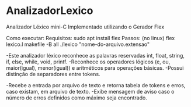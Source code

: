 # AnalizadorLexico
Analizador Léxico mini-C Implementado utilizando o Gerador Flex

Como executar:
    Requisitos:
        sudo apt install flex
    Passos: (no linux)
        flex lexico.l
        makefile -B all
        ./lexico "nome-do-arquivo.extensao"


-Este analizador léxico reconhece as palavras reservadas int, float, string, if, else, while, void, printf.
-Reconhece  os operadores lógicos (e, ou, maior(igual), menor(igual)) e aritméticos para operações básicas.
-Possui distinção de separadores entre tokens.

-Recebe a entrada por arquivo de texto e retorna tabela de tokens e erros, caso existam, em arquivo de texto.
-Exibe mensagem de aviso caso o número de erros definidos como máximo seja encontrado.

